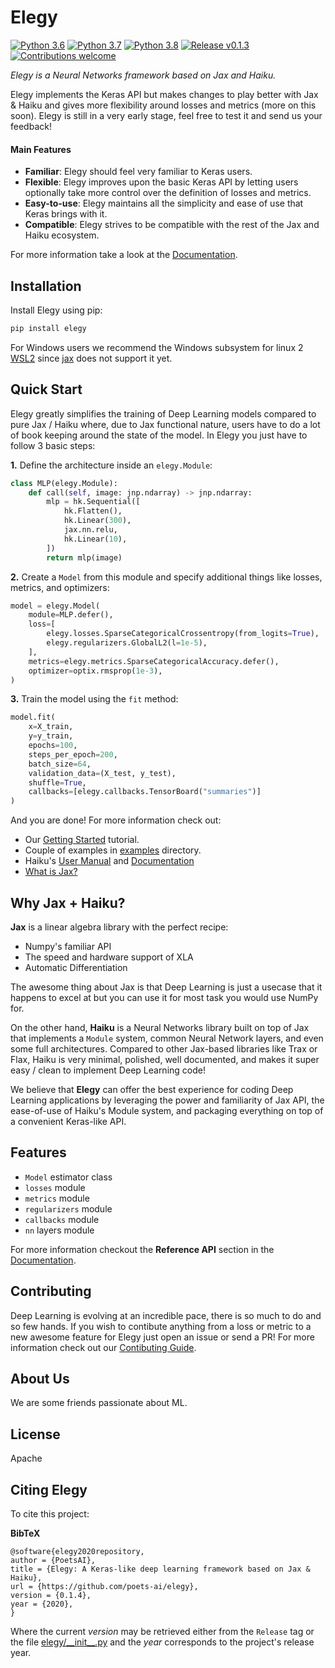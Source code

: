 # Elegy

[![Python 3.6](https://img.shields.io/badge/python-3.6-blue.svg)](https://www.python.org/downloads/release/python-360/) [![Python 3.7](https://img.shields.io/badge/python-3.7-blue.svg)](https://www.python.org/downloads/release/python-370/) [![Python 3.8](https://img.shields.io/badge/python-3.8-blue.svg)](https://www.python.org/downloads/release/python-380/)
[![Release v0.1.3](https://img.shields.io/badge/release-v0.1.3-brightgreen.svg)](https://github.com/poets-ai/elegy)
[![Contributions welcome](https://img.shields.io/badge/contributions-welcome-brightgreen.svg?style=flat)](https://github.com/poets-ai/elegy/issues)

_Elegy is a Neural Networks framework based on Jax and Haiku._ 

Elegy implements the Keras API but makes changes to play better with Jax & Haiku and gives more flexibility around losses and metrics (more on this soon). Elegy is still in a very early stage, feel free to test it and send us your feedback!

#### Main Features

* **Familiar**: Elegy should feel very familiar to Keras users.
* **Flexible**: Elegy improves upon the basic Keras API by letting users optionally take more control over the definition of losses and metrics.
* **Easy-to-use**: Elegy maintains all the simplicity and ease of use that Keras brings with it.
* **Compatible**: Elegy strives to be compatible with the rest of the Jax and Haiku ecosystem.

For more information take a look at the [Documentation](https://poets-ai.github.io/elegy).

## Installation

Install Elegy using pip:
```bash
pip install elegy
```

For Windows users we recommend the Windows subsystem for linux 2 [WSL2](https://docs.microsoft.com/es-es/windows/wsl/install-win10?redirectedfrom=MSDN) since [jax](https://github.com/google/jax/issues/438) does not support it yet.

## Quick Start
Elegy greatly simplifies the training of Deep Learning models compared to pure Jax / Haiku where, due to Jax functional nature, users have to do a lot of book keeping around the state of the model. In Elegy you just have to follow 3 basic steps:

**1.** Define the architecture inside an `elegy.Module`:
```python
class MLP(elegy.Module):
    def call(self, image: jnp.ndarray) -> jnp.ndarray:
        mlp = hk.Sequential([
            hk.Flatten(),
            hk.Linear(300),
            jax.nn.relu,
            hk.Linear(10),
        ])
        return mlp(image)
```
**2.** Create a `Model` from this module and specify additional things like losses, metrics, and optimizers:
```python
model = elegy.Model(
    module=MLP.defer(),
    loss=[
        elegy.losses.SparseCategoricalCrossentropy(from_logits=True),
        elegy.regularizers.GlobalL2(l=1e-5),
    ],
    metrics=elegy.metrics.SparseCategoricalAccuracy.defer(),
    optimizer=optix.rmsprop(1e-3),
)
```
**3.** Train the model using the `fit` method:
```python
model.fit(
    x=X_train,
    y=y_train,
    epochs=100,
    steps_per_epoch=200,
    batch_size=64,
    validation_data=(X_test, y_test),
    shuffle=True,
    callbacks=[elegy.callbacks.TensorBoard("summaries")]
)
```

And you are done! For more information check out:

* Our [Getting Started](https://poets-ai.github.io/elegy/getting-started/) tutorial.
* Couple of examples in [examples](https://github.com/poets-ai/elegy/tree/master/examples) directory.
* Haiku's [User Manual](https://github.com/deepmind/dm-haiku#user-manual) and [Documentation](https://dm-haiku.readthedocs.io/en/latest/)
* [What is Jax?](https://github.com/google/jax#what-is-jax)

## Why Jax + Haiku?

**Jax** is a linear algebra library with the perfect recipe:
* Numpy's familiar API
* The speed and hardware support of XLA
* Automatic Differentiation

The awesome thing about Jax is that Deep Learning is just a usecase that it happens to excel at but you can use it for most task you would use NumPy for.

On the other hand, **Haiku** is a Neural Networks library built on top of Jax that implements a `Module` system, common Neural Network layers, and even some full architectures. Compared to other Jax-based libraries like Trax or Flax, Haiku is very minimal, polished, well documented, and makes it super easy / clean to implement Deep Learning code! 

We believe that **Elegy** can offer the best experience for coding Deep Learning applications by leveraging the power and familiarity of Jax API, the ease-of-use of Haiku's Module system, and packaging everything on top of a convenient Keras-like API.

## Features
* `Model` estimator class
* `losses` module
* `metrics` module
* `regularizers` module
* `callbacks` module
* `nn` layers module

For more information checkout the **Reference API** section in the [Documentation](https://poets-ai.github.io/elegy).

## Contributing
Deep Learning is evolving at an incredible pace, there is so much to do and so few hands. If you wish to contibute anything from a loss or metric to a new awesome feature for Elegy just open an issue or send a PR! For more information check out our [Contibuting Guide](https://poets-ai.github.io/elegy/guides/contributing).

## About Us
We are some friends passionate about ML.

## License
Apache

## Citing Elegy

To cite this project:

**BibTeX**

```
@software{elegy2020repository,
author = {PoetsAI},
title = {Elegy: A Keras-like deep learning framework based on Jax & Haiku},
url = {https://github.com/poets-ai/elegy},
version = {0.1.4},
year = {2020},
}
```

Where the current *version* may be retrieved either from the `Release` tag or the file [elegy/\_\_init\_\_.py](https://github.com/poets-ai/elegy/blob/master/elegy/__init__.py) and the *year* corresponds to the project's release year.